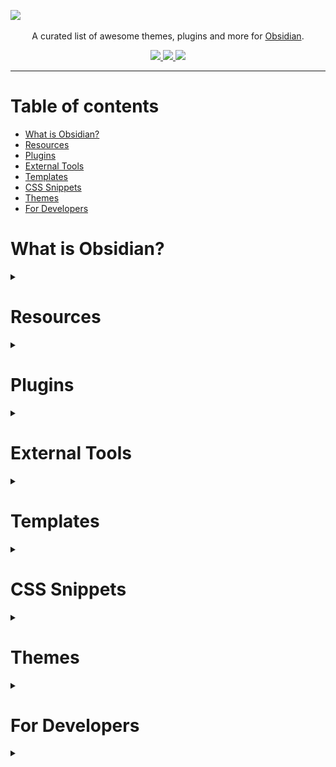 ![](media/banner.png)

<div align="center">

A curated list of awesome themes, plugins and more for [Obsidian](https://obsidian.md/).

<a href="https://discord.gg/veuWUTm">
  <img src="https://img.shields.io/discord/686053708261228577?color=%234E5D94%20&label=Obsidian Discord Server&logo=Discord&logoColor=white">
</a>
<a href="https://www.reddit.com/r/ObsidianMD/">
  <img src="https://img.shields.io/reddit/subreddit-subscribers/obsidianmd?label=r%2Fobsidianmd&logo=reddit&logoColor=white&?link=https://www.reddit.com/r/ObsidianMD/">
</a>
<a href="https://forum.obsidian.md/">
  <img src="https://img.shields.io/badge/Obsidian Forum-Discuss-%238471DA">
</a>

</div>

---

# Table of contents

- [What is Obsidian?](#what-is-obsidian)
- [Resources](#resources)
- [Plugins](#plugins)
- [External Tools](#external-tools)
- [Templates](#templates)
- [CSS Snippets](#css-snippets)
- [Themes](#themes)
- [For Developers](#for-developers)

# What is Obsidian?

<details>
<summary></summary>

- [Official Obsidian Website](https://obsidian.md)
- [Reviews, Pros and Cons of Obsidian at Slant.co](https://www.slant.co/options/37045/~obsidian-md-review)
- [Obsidian at Markdown Guide](https://www.markdownguide.org/tools/obsidian/)
- [Obsidian Beginner Guide at SitePoint](https://www.sitepoint.com/obsidian-beginner-guide/)
- [Obsidian Official Roadmap](https://obsidian.md/roadmap/)

</details>

# Resources

<details>
<summary></summary>

- [Obsidian Help](https://help.obsidian.md/): a open-source Obsidian's official help vault.
- [Obsidian Roundup](https://obsidianroundup.org/): a weekly roundup of Obsidian.md tips, news & resources via Eleanor Konik.
- [Official Getting Started Guide](https://dynalist.io/d/CQ4V16tFhIJIfy-rgDK7r1Bp) (may be a little outdated)
- [🎬 Obsidian Office Hours](https://www.youtube.com/channel/UCJKoNPnBdCSloJ2wlKnV2Fw)
- [🎬 Obsidian Community Talks](https://www.youtube.com/channel/UCxNSTq2kmupdR6LD400FpvA)
- [🎬 Linking Your Thinking (Nick Milo)](https://www.youtube.com/channel/UC85D7ERwhke7wVqskV_DZUA)
- [🎬 Bryan Jenks](https://www.youtube.com/channel/UCfhSB16X9MXhzSFe_H7XbHg)
- [🎬 Productivity Guru](https://www.youtube.com/playlist?list=PLvmlaxyxtsWz428CtIo_Ia8Bhbo8Uvq2f)
- [🎬 Santi Younger](https://www.youtube.com/playlist?list=PL_7j1BHf-xmj3Jr2h3lI6SXlvIaIjcmmo)
- [🎬 Effective Remote Work](https://www.youtube.com/playlist?list=PLrI2d6gSaO9BCd8HjgkSY1yd50nyfxYpN)
- [🇨🇳 AllinBon](https://www.zhihu.com/people/kio-mis/pins): a Chinese alternative to Obsidian Roundup

</details>

# Plugins

<details>
<summary></summary>

| Name | Description | Credits |
| :--: | :---------- | ------: |
| [Obsidian Day Planner](https://github.com/lynchjames/obsidian-day-planner) | Plugin for day planning and managing pomodoro timers from a task list | [lynchjames](https://github.com/lynchjames) |
| [Flashcards](https://github.com/reuseman/flashcards-obsidian) | Simple and intuitive integration for Anki | [reuseman](https://github.com/reuseman) |
| [Shell commands](https://github.com/Taitava/obsidian-shellcommands) | You can predefine system commands that you want to run frequently, and assign hotkeys for them. For example open external applications. Automatic execution is also supported. | [Jarkko Linnanvirta](https://github.com/Taitava) |
  
</details>
  
# External Tools

<details>
<summary></summary>

- [Converters](#converters)
- [Browser extensions](#browser-extensions)
- [Publishing](#publishing)
- [Other](#other)
  
## Converters

| Name | Description | Credits |
| :--: | :---------- | ------: |
| [Notion to Obsidian converter](https://github.com/connertennery/Notion-to-Obsidian-Converter) | Simple script to convert exported Notion notes to Obsidian. | [Conner Tennery](https://github.com/connertennery) |
| [Yarle - Yet Another Rope Ladder from Evernote](https://github.com/akosbalasko/yarle) | Node.js app to convert exported Evernote notes to Markdown (Obsidian) | [Akos Balasko](https://github.com/akosbalasko) |
| [keep-it-markdown](https://github.com/djsudduth/keep-it-markdown) | Convert Google Keep notes dynamically to markdown for Obsidian and Notion using the unofficial Keep API. | [Don Sudduth](https://github.com/djsudduth) |
| [gooseberry](https://github.com/out-of-cheese-error/gooseberry) | A command line utility to generate a knowledge base from Hypothesis annotations. | [out-of-cheese-error](https://github.com/out-of-cheese-error) |
| [BibleGateway to Obsidian](https://github.com/selfire1/BibleGateway-to-Obsidian) | Fetch the text from Bible Gateway and save it as formatted markdown file. Each chapter is saved as one file and navigation between files as well as a book-file is automatically created. All of the chapter files of a book are saved in its numbered folder. | [selfire1](https://github.com/selfire1) |
| [DayOne JSON to MD](https://github.com/ze-kel/DayOne-JSON-to-MD) | Simple app that converts jsons (packed with media files into zip) exports from Day One to Markdown. | [Kirill Kleymenov](https://github.com/ze-kel) |
| [Annotation tools](https://github.com/collignon/annotation-tools) | connecting hypothesis and obsidian.md | [Nicolas Collignon](https://github.com/collignon) |
| [A thousand notes](https://github.com/davidedc/A-thousand-notes) | Scripts for cleaning, validating and maintaining the markdown notes exported from Evernote. | [Davide Della Casa](https://github.com/davidedc) |
| [PKMigrator](https://github.com/AnweshGangula/PKMigrator) | Tools to migrate between various Personal Knowledge Management Utilities, including Remnote, Obsidian, Roam and Org-roam. | [Anwesh Gangula](https://github.com/AnweshGangula) |
| [Goodsidian](https://github.com/selfire1/goodsidian) | Goodsidian takes updates to your shelves on Goodreads and formats them to a note in Obsidian. | [selfire1](https://github.com/selfire1) |

---

## Browser extensions

| Name | Description | Credits |
| :--: | :---------- | ------: |
| [Markdownload](https://github.com/deathau/markdown-clipper) | A Firefox and Google Chrome extension to clip websites and download them into a readable markdown file. | [deathau](https://github.com/deathau) |
| [Copy Selection as Markdown](https://github.com/0x6b/copy-selection-as-markdown) | Firefox add-on to copy a selection or link as formatted Markdown | [0x6b](https://github.com/0x6b) |
| [Obsidian Clipper](https://github.com/jplattel/obsidian-clipper) | An unofficial Obsidian clipper for Chrome, that allows you to easily clip a selection to a note in Obsidian | [Joost Plattel](https://github.com/jplattel) |
| [Obsidian Bookmark](https://github.com/Liamballin/ObsidianBookmark) | A Chrome extension and nodejs server to allow web clipping to Obsidian. | [Liamballin](https://github.com/Liamballin) |

---

## Publishing

| Name | Description | Credits |
| :--: | :---------- | ------: |
| [mdzk](https://github.com/mdzk-rs/mdzk) | Zettelkasten system and command line static publishing tool. Aims at full support for Obsidian Markdown. | [mdzk-rs](https://github.com/mdzk-rs) |
| [publish](https://github.com/obsidian-userland/publish) | An open-source Obsidian Publish alternative | [obsidian-userland](https://github.com/obsidian-userland)
| [quartz](https://github.com/jackyzha0/quartz) | Host your own second brain and digital garden | [jackyzha0](https://github.com/jackyzha0) |
| [obyde](https://github.com/khalednassar/obyde) | A minimal tool to convert a "standardly" configured Obsidian vault to a Jekyll or Hugo blog. | [Khaled M. Nassar](https://github.com/khalednassar) |
| [writeup-converter](https://github.com/Twigonometry/writeup-converter) | Script for grabbing markdown files and Obsidian attachments from one folder and copying them to another. Also contains a 'website formatter' that uses regex to parse markdown headers and links and reformat them to create Jekyll-friendly links and contents tables. | [Mac Goodwin](https://github.com/Twigonometry) |
| [pelican-obsidian](https://github.com/jonathan-s/pelican-obsidian) | Makes it possible to bridge work in obsidian to pelican seamlessly. | [Jonathan Sundqvist](https://github.com/jonathan-s) |
| [yet-another-free-publish-alternative](https://github.com/Mara-Li/yet-another-free-publish-alternative) | A Jekyll digital garden template, optimized for integration with Obsidian. It aims to enhance discoverability and help you build a personal knowledge base that can scale with time. | [Mara Li](https://github.com/Mara-Li) |
| [Perlite](https://github.com/secure-77/Perlite) | A webbased markdown viewer optimized for Obsidian | [secure-77](https://github.com/secure-77)

---

## Other

| Name | Description | Credits |
| :--: | :---------- | ------: |
| [Obsidian For Business](https://github.com/tallguyjenks/Obsidian-For-Business) | A combination of a template vault with initial structure and some Microsoft Office VBA Macros to facilitate a powerful, extensible, and flexible plain text workflow using Microsoft Office and Obsidian For Business. | [Bryan Jenks](https://github.com/tallguyjenks) |
| [Sourcegraph knowledge bases extension](https://github.com/bobheadxi/sourcegraph-knowledge-bases) | Browse Markdown knowledge bases (e.g. Obsidian vaults or Foam repositories) in Sourcegraph. | [Robert Lin](https://github.com/bobheadxi) |
| [Obweb](https://github.com/chenyukang/obweb/) | Web applcation to view and edit files in an Obsidian vault. Optimized for mobile devices. | [Yukang Chen](https://github.com/chenyukang) |
  
---
  
</details>

# Templates

<details>
<summary></summary>

## Vault templates

| Name | Description | Credits |
| :--: | :---------- | ------: |
| [Linking Your Thinking Kit](https://forum.obsidian.md/t/lyt-kit-now-downloadable/390) | This starter kit is designed to get you immediately hands-on with ways to manage your digital notes. Experiment. Learn by doing. See what methods work for you. | [Nick Milo](https://forum.obsidian.md/u/nickmilo) |
| [PARA Starter Kit](https://forum.obsidian.md/t/para-starter-kit/223) | It’s a full vault to explore around and some of the methodology for P.A.R.A. and how to get started for yourself. | [cotemaxime](https://forum.obsidian.md/u/cotemaxime/summary) |
| [Obsidian Starter Templates](https://github.com/masonlr/obsidian-starter-templates) | Obsidian Starter Templates gathers examples from the Obsidian community. Its broader aims are to uncover and communicate how others use backlinks and various markdown tricks and why these techniques work. | [masonlr](https://github.com/masonlr) |
| [Obsidian JG Method](https://github.com/joshwingreene/Obsidian-JG-Method) | A starter kit that follows how to use Obsidian to manage goals, tasks, notes, and software development knowledge base. | [joshwingreene](https://github.com/joshwingreene) |
| [SlRvb’s Journaling Setup](https://publish.obsidian.md/slrvb/50+Nebula/30-N+Nebula/N+-+Bullet+Journal+Setup) | This is a deep dive into how SlRvb go about journaling the things that happen in his life. | [SlRvb](https://forum.obsidian.md/u/SlRvb/summary) |
| [SlRvb’s MediaDB Setup](https://publish.obsidian.md/slrvb/50+Nebula/30-N+Nebula/N+-+MediaDB+Vault+Setup) | Setup for a database vault that stores entertainment media. | [SlRvb](https://forum.obsidian.md/u/SlRvb/summary) |

## Note templates

| Name | Description | Credits |
| :--: | :---------- | ------: |
| [Obsidian Templates](https://github.com/chetachiezikeuzor/Obsidian-Templates) | Few templates, such as admonitions, chess plays, clipboard and others | [Chetachi Ezikeuzor](https://github.com/chetachiezikeuzor) |
| [Template Showcase for Templater](https://github.com/SilentVoid13/Templater/discussions/categories/templates-showcase) | Templates for [Templater](https://github.com/SilentVoid13/Templater) made by its community. | Templater Community |

</details>

# CSS Snippets

<details>
<summary></summary>

Small tweaks to add to your `vault/.obsidian/snippets` folder.

- [Collapsing Sidebar](#collapsing-sidebar)
- [Bullet Point Relationship Lines](#bullet-point-relationship-lines)
- [Auto-fading UI](#auto-fading-ui)
- [Smaller Scrollbar](#smaller-scrollbar)
- [Subtler Folding Gutter Arrows](#subtler-folding-gutter-arrows)
- [Hyphenation and Justification](#hyphenation-and-justification)
- [Enlarge Image on Hover](#enlarge-image-on-hover)
- [Nicer Checkboxes](#nicer-checkboxes)
- [Stylish Block Quotes](#stylish-block-quotes)
- [Bigger Link Popup Preview](#bigger-link-popup-preview)
- [Custom Icons Differing Files and Folders](#custom-icons-differing-files-and-folders)
- [Custom Icons for Specific Folders](#custom-icons-for-specific-folders)
- [Tag Pills](#tag-pills)
- [Custom Icons for Frontmatter Tags](#custom-icons-for-frontmatter-tags)
- [Outliner For The Outline and File Explorer](#outliner-for-the-outline-and-file-explorer)
- [Better Bullet Points in Edit Mode](#better-bullet-points-in-edit-mode)
- [Image Cards](#image-cards)
- [Media Grid](#media-grid)
- [Custom-folder-files-tree](#Custom-folder-files-tree)

Not enough? There are many other places related to snippets:

- [#custom-css at Obsidian Forum](https://forum.obsidian.md/tag/custom-css/l/top)
- [CSS snippets in Obsidian Help](https://help.obsidian.md/How+to/Add+custom+styles#Use+Themes+and+or+CSS+snippets)
- [Other GitHub repositories](https://github.com/search?q=obsidian-snippets)

## [Collapsing Sidebar](code/css-snippets/collapsing-sidebar.css)

by [@Kmaasrud](https://github.com/kmaasrud)

[📁 collapsing-sidebar.css](code/css-snippets/collapsing-sidebar.css)

---

## [Bullet Point Relationship Lines](code/css-snippets/bullet-point-relationship-lines.css)

by [@deathau](https://github.com/deathau)

Relationship lines that shows hierarchy, like in code editors.

![](media/css-snippets/bullet-point-relationship-lines-1.png)
[📁 bullet-point-relationship-lines.css](code/css-snippets/bullet-point-relationship-lines.css)

---

## [Auto-fading UI](code/css-snippets/autofading-ui.css)

by [@Rumen Dimitrov](https://forum.obsidian.md/u/rsdimitrov)

Fades note's header controls and status bar items when not hovered.

![](media/css-snippets/autofading-ui-1.gif)
[📁 autofading-ui.css](code/css-snippets/autofading-ui.css)

---

## [Smaller Scrollbar](code/css-snippets/smaller-scrollbar.css)

by [@Rumen Dimitrov](https://forum.obsidian.md/u/rsdimitrov)

![](media/css-snippets/smaller-scrollbar-1.png)

[📁 smaller-scrollbar.css](code/css-snippets/smaller-scrollbar.css)

---

## [Subtler Folding Gutter Arrows](code/css-snippets/subtler-folding-gutter-arrows.css)

by [@Rumen Dimitrov](https://forum.obsidian.md/u/rsdimitrov)

Increases the size of the folding gutter arrows and decreases their opacity until hovered.

![](media/css-snippets/subtler-folding-gutter-arrows-1.png)

[📁 subtler-folding-gutter-arrows.css](code/css-snippets/subtler-folding-gutter-arrows.css)

---

## [Hyphenation and Justification](code/css-snippets/hyphenation-and-justification.css)

by [@Boyd](https://forum.obsidian.md/u/boyd/summary)

Justifies the whole text and breaks words into two lines if needed.

![](media/css-snippets/hyphenation-and-justification-1.png)

[📁 hyphenation-and-justification.css](code/css-snippets/hyphenation-and-justification.css)

---

## [Enlarge Image on Hover](code/css-snippets/enlarge-image-on-hover.css)

by [@den](https://forum.obsidian.md/u/den/summary)

![](media/css-snippets/enlarge-image-on-hover-1.gif)

[📁 enlarge-image-on-hover.css](code/css-snippets/enlarge-image-on-hover.css)

---

## [Nicer Checkboxes](code/css-snippets/nicer-checkboxes.css)

by [@kepano](https://forum.obsidian.md/u/kepano/summary) & [@rsdimitrov](https://forum.obsidian.md/u/rsdimitrov)

To toggle a checkbox, place your cursor right after it, press left arrow once and then press backspace.

![](media/css-snippets/nicer-checkboxes-1.gif)

[📁 nicer-checkboxes.css](code/css-snippets/nicer-checkboxes.css)

---

## [Stylish Block Quotes](code/css-snippets/stylish-blockquotes.css)

by [@Thery](https://forum.obsidian.md/u/Thery/summary)

![](media/css-snippets/stylish-blockquotes-1.png)

[📁 stylish-blockquotes.css](code/css-snippets/stylish-blockquotes.css)

---

## [Bigger Link Popup Preview](code/css-snippets/bigger-link-popup-preview.css)

by [@Cannibalox](https://github.com/cannibalox) & [@konhi](https://github.com/konhi)

![](media/css-snippets/bigger-link-popup-preview-1.png)

[📁 bigger-link-popup-preview.css](code/css-snippets/bigger-link-popup-preview.css)

---

## [Custom Icons Differing Files and Folders](code/css-snippets/custom-icons-differing-files-and-folders.css)

by [@deathau](https://github.com/deathau)

Adds custom icons for files and folders. Please read the comments in the `.css` file.

![](media/css-snippets/custom-icons-differing-files-and-folders-1.png)

[📁 custom-icons-differing-files-and-folders.css](code/css-snippets/custom-icons-differing-files-and-folders.css)

[📁 IcoMoon.io Free Version](https://github.com/Keyamoon/IcoMoon-Free/archive/master.zip)

---

## [Custom Icons for Specific Folders](code/css-snippets/custom-icons-for-specific-folders.css)

by [@ScottKillen](https://github.com/ScottKillen)

Adds custom icons to **specific** folders.

![](media/css-snippets/custom-icons-for-specific-folders-1.png)

[📁 custom-icons-for-specific-folders.css](code/css-snippets/custom-icons-for-specific-folders.css)

---

## [Tag Pills](code/css-snippets/tag-pills.css)

by [@uzerper](https://forum.obsidian.md/u/uzerper)

![](media/css-snippets/tag-pills-1.png)

[📁 tag-pills.css](code/css-snippets/tag-pills.css)

---

## [Custom Icons for Frontmatter Tags](code/css-snippets/custom-icons-for-frontmatter-tags.css)

by [@ScottKillen](https://github.com/ScottKillen)

Adds custom icons to **specific** tags in the frontmatter section.
Compatible with [Tag Pills](#tag-pills) and most themes, including [minimal](https://forum.obsidian.md/t/minimal-theme/3659).

![](media/css-snippets/custom-icons-for-frontmatter-tags-1.png)

[📁 custom-icons-for-frontmatter-tags.css](code/css-snippets/custom-icons-for-frontmatter-tags.css)

---

## [Outliner For The Outline and File Explorer](code/css-snippets/outliner-for-the-outline-and-file-explorer.css)

by [@Shamama](https://forum.obsidian.md/u/Shamama), [@wonton](https://forum.obsidian.md/u/wonton/summary) & [@konhi](https://github.com/konhi)

![](media/css-snippets/outliner-for-the-outline-and-file-explorer-1.png)

[📁 outliner-for-the-outline-and-file-explorer.css](code/css-snippets/outliner-for-the-outline-and-file-explorer.css)

---

## [Better Bullet Points in Edit Mode](code/css-snippets/better-bullet-points-in-edit-mode.css)

by [@Piotr](https://forum.obsidian.md/u/Piotr) & [@konhi](https://github.com/konhi)

![](media/css-snippets/better-bullet-points-in-edit-mode-1.gif)

[📁 better-bullet-points-in-edit-mode.css](code/css-snippets/better-bullet-points-in-edit-mode.css)

---

## [Image Cards](code/css-snippets/image-cards.css)

by [@TClark1011](https://github.com/TClark1011)

Give your images a shadow and rounded corners.

![](media/css-snippets/image-cards-1.png)

[📁 image-cards.css](code/css-snippets/image-cards.css)

---

## [Media Grid](code/css-snippets/media-grid.css)

by [@zremboldt](https://github.com/zremboldt)

Add more meaning and visual interest to your documents by easily grouping sets of images, videos, or even audio tracks into grid layouts.  

IMPORTANT
For information on requirements and how to use this snippet, see its [original repo](https://github.com/zremboldt/obsidian-media-grid).

![](media/css-snippets/media-grid.png)

[📁 media-grid.css](code/css-snippets/media-grid.css)

---

## [Custom-folder-files-tree](code/css-snippets/custom-folder-files-tree.css)

![preview](media/css-snippets/custom-folder-files-tree.gif)

[📁 custom-folder-files-tree.css](code/css-snippets/custom-folder-files-tree.css)

---

</details>

# Themes

<details>
<summary></summary>

Most themes should be available through the `Appearance` => `Community themes` in Obsidian's settings. You can find more info at [Obsidian Help/Add custom styles](https://help.obsidian.md/How+to/Add+custom+styles).

| Repository | Screenshot |
| :-----------: | :-----------: |
| [kognise/obsidian-atom](https://github.com/kognise/obsidian-atom) | ![Atom](https://raw.githubusercontent.com/kognise/obsidian-atom/master/screenshot-hybrid.png "") |
| [cotemaxime/obsidian-amethyst](https://github.com/cotemaxime/obsidian-amethyst) | ![Amethyst](https://raw.githubusercontent.com/cotemaxime/obsidian-amethyst/master/screenshot.png "") |
| [insanum/obsidian_gruvbox](https://github.com/insanum/obsidian_gruvbox) | ![Obsidian gruvbox](https://raw.githubusercontent.com/insanum/obsidian_gruvbox/master/dark.png "") |
| [insanum/obsidian_nord](https://github.com/insanum/obsidian_nord) | ![Obsidian Nord](https://raw.githubusercontent.com/insanum/obsidian_nord/master/screen.png "") |
| [jarodise/Dracula-for-Obsidian.md](https://github.com/jarodise/Dracula-for-Obsidian.md) | ![Dracula for Obsidian](https://raw.githubusercontent.com/jarodise/Dracula-for-Obsidian.md/master/screencap.jpg "") |
| [chad-bennett/warmth-obsidian-theme](https://github.com/chad-bennett/warmth-obsidian-theme) | ![Warmth](https://raw.githubusercontent.com/chad-bennett/warmth-obsidian-theme/master/warmth.jpg "") |
| [dogwaddle/obsidian-gastown-theme.md](https://github.com/dogwaddle/obsidian-gastown-theme.md) | ![Gastown](https://raw.githubusercontent.com/dogwaddle/obsidian-gastown-theme.md/master/ObsidianOne.png "") |
| [deathau/80s-Neon-for-Obsidian.md](https://github.com/deathau/80s-Neon-for-Obsidian.md) | ![80s Neon](https://raw.githubusercontent.com/deathau/80s-Neon-for-Obsidian.md/master/screenshot.jpg "") |
| [deathau/Base2Tone-For-Obsidian.md](https://github.com/deathau/Base2Tone-For-Obsidian.md) | ![Base2Tone](https://raw.githubusercontent.com/deathau/Base2Tone-For-Obsidian.md/master/colours.gif "") |
| [deathau/Notation-for-Obsidian](https://github.com/deathau/Notation-for-Obsidian) | ![Notation](https://raw.githubusercontent.com/deathau/Notation-for-Obsidian/master/screenshot.jpg "") |
| [deathau/obsidian-christmas-theme](https://github.com/deathau/obsidian-christmas-theme) | ![Christmas](https://raw.githubusercontent.com/deathau/obsidian-christmas-theme/master/screenshot.png "") |
| [Slowbad/obsidian-solarized](https://github.com/Slowbad/obsidian-solarized) | ![Solarized](https://raw.githubusercontent.com/Slowbad/obsidian-solarized/master/screenshot.png "") |
| [obsidian-ezs/obsidian-comfort-color-dark](https://github.com/obsidian-ezs/obsidian-comfort-color-dark) | ![Comfort color dark](https://raw.githubusercontent.com/obsidian-ezs/obsidian-comfort-color-dark/master/screencap.png "") |
| [obsidian-ezs/obsidian-ursa](https://github.com/obsidian-ezs/obsidian-ursa) | ![Ursa](https://raw.githubusercontent.com/obsidian-ezs/obsidian-ursa/master/light-theme_full.png "") |
| [nickmilo/Cybertron](https://github.com/nickmilo/Cybertron) | ![Cybertron](https://raw.githubusercontent.com/nickmilo/Cybertron/master/Cybertron.png "") |
| [kartik-karz/moonlight-obsidian](https://github.com/kartik-karz/moonlight-obsidian) | ![Moonlight](https://raw.githubusercontent.com/kartik-karz/moonlight-obsidian/master/moonlight-theme.png "") |
| [seanwcom/Red-Graphite-for-Obsidian](https://github.com/seanwcom/Red-Graphite-for-Obsidian) | ![Red Graphite](https://raw.githubusercontent.com/seanwcom/Red-Graphite-for-Obsidian/master/screenshot01.png "") |
| [kartik-karz/subtlegold-obsidian](https://github.com/kartik-karz/subtlegold-obsidian) | ![Subtlegold](https://raw.githubusercontent.com/kartik-karz/subtlegold-obsidian/master/subtlegold-theme.png "") |
| [sainadh-d/obsidian-boom](https://github.com/sainadh-d/obsidian-boom) | ![Obsidian Boom](https://raw.githubusercontent.com/sainadh-d/obsidian-boom/master/roam-1.png "") |
| [pgalliford/Obsidian-theme-Incredible-Hulk](https://github.com/pgalliford/Obsidian-theme-Incredible-Hulk) | ![Hulk](https://raw.githubusercontent.com/pgalliford/Obsidian-theme-Incredible-Hulk/master/Screen%20Shot.png "") |
| [GuangluWu/obsidian-pisum](https://github.com/GuangluWu/obsidian-pisum) | ![Pisum](https://raw.githubusercontent.com/GuangluWu/obsidian-pisum/master/fullpower.png "") |
| [elliotboyd/obsidian-traffic-lights](https://github.com/elliotboyd/obsidian-traffic-lights) | ![Traffic Lights](https://raw.githubusercontent.com/elliotboyd/obsidian-traffic-lights/master/dark.png "") |
| [mediapathic/obsidian-arsmagna-theme](https://github.com/mediapathic/obsidian-arsmagna-theme) | ![Ars Magna](https://raw.githubusercontent.com/mediapathic/obsidian-arsmagna-theme/master/arsmagna.png "") |
| [cannibalox/Obsdn-dark-rmx](https://github.com/cannibalox/Obsdn-dark-rmx) | ![Obsdn-Dark-Rmx](https://raw.githubusercontent.com/cannibalox/Obsdn-dark-rmx/master/Obsdn-Dark-Rmx.png "") |
| [kepano/obsidian-minimal](https://github.com/kepano/obsidian-minimal) | ![Minimal](https://raw.githubusercontent.com/kepano/obsidian-minimal/master/dark-simple.png "") |
| [rcvd/obsidian_ia](https://github.com/rcvd/obsidian_ia) | ![obsidian_ia](https://raw.githubusercontent.com/rcvd/obsidian_ia/master/light.png "") |
| [bcdavasconcelos/Obsidian-Charcoal](https://github.com/bcdavasconcelos/Obsidian-Charcoal) | ![Charcoal](https://raw.githubusercontent.com/bcdavasconcelos/Obsidian-Charcoal/master/charcoal.png "") |
| [bcdavasconcelos/Obsidian-Panic_Mode](https://github.com/bcdavasconcelos/Obsidian-Panic_Mode) | ![Panic Mode](https://raw.githubusercontent.com/bcdavasconcelos/Obsidian-Panic_Mode/master/panic.png "") |
| [bcdavasconcelos/Obsidian-Graphite](https://github.com/bcdavasconcelos/Obsidian-Graphite) | ![Dark Graphite](https://raw.githubusercontent.com/bcdavasconcelos/Obsidian-Graphite/master/graphite.png "") |
| [bcdavasconcelos/Obsidian-Ayu](https://github.com/bcdavasconcelos/Obsidian-Ayu) | ![Ayu](https://raw.githubusercontent.com/bcdavasconcelos/Obsidian-Ayu/master/ayu2.png "") |
| [bcdavasconcelos/Obsidian-Ayu_Mirage](https://github.com/bcdavasconcelos/Obsidian-Ayu_Mirage) | ![Ayu Mirage](https://raw.githubusercontent.com/bcdavasconcelos/Obsidian-Ayu_Mirage/master/ayu1.png "") |
| [bcdavasconcelos/Obsidian-GDCT](https://github.com/bcdavasconcelos/Obsidian-GDCT) | ![GDCT](https://raw.githubusercontent.com/bcdavasconcelos/Obsidian-GDCT/master/gdct.png "") |
| [bcdavasconcelos/Obsidian-GDCT_Dark](https://github.com/bcdavasconcelos/Obsidian-GDCT_Dark) | ![GDCT Dark](https://raw.githubusercontent.com/bcdavasconcelos/Obsidian-GDCT_Dark/master/gdct.png "") |
| [DubininDmitry/Obuntu-theme-for-Obsidian](https://github.com/DubininDmitry/Obuntu-theme-for-Obsidian) | ![Obuntu](https://raw.githubusercontent.com/DubininDmitry/Obuntu-theme-for-Obsidian/master/screenshot.jpg "") |
| [cannibalox/ono-sendai_obsdn](https://github.com/cannibalox/ono-sendai_obsdn) | ![Ono Sendai](https://raw.githubusercontent.com/cannibalox/ono-sendai_obsdn/master/ono-sendai_obsdn_00.png "") |
| [whyt-byte/Blue-Topaz_Obsidian-css](https://github.com/whyt-byte/Blue-Topaz_Obsidian-css) | ![Blue Topaz](https://raw.githubusercontent.com/whyt-byte/Blue-Topaz_Obsidian-css/master/preview_Blue%20Topaz.png "") |
| [santiyounger/Reverie-Obsidian-Theme](https://github.com/santiyounger/Reverie-Obsidian-Theme) | ![Reverie](https://raw.githubusercontent.com/santiyounger/Reverie-Obsidian-Theme/master/img/reverie-2020-09-14-dark.png "") |
| [ryjjin/Obsidian-Dark-Graphite-Pie-theme](https://github.com/ryjjin/Obsidian-Dark-Graphite-Pie-theme) | ![Dark Graphite Pie](https://raw.githubusercontent.com/ryjjin/Obsidian-Dark-Graphite-Pie-theme/master/Dark%20Graphite%20Pie%20theme%200.9.4.png "") |
| [bennyxguo/Obsidian-Obsidianite](https://github.com/bennyxguo/Obsidian-Obsidianite) | ![Obsidianite](https://raw.githubusercontent.com/bennyxguo/Obsidian-Obsidianite/master/images/demo1.png "") |
| [ishgunacar/gitsidian](https://github.com/ishgunacar/gitsidian) | ![Gitsidian](https://raw.githubusercontent.com/ishgunacar/gitsidian/master/showcase.png "") |
| [jamiebrynes7/clair-de-lune-obsidian-theme](https://github.com/jamiebrynes7/clair-de-lune-obsidian-theme) | ![Clair de Lune](https://raw.githubusercontent.com/jamiebrynes7/clair-de-lune-obsidian-theme/master/assets/screenshot.png "") |
| [manassadasivuni/obsidian-molecule](https://github.com/manassadasivuni/obsidian-molecule) | ![Molecule](https://raw.githubusercontent.com/manassadasivuni/obsidian-molecule/master/images/Screenshot1.png "") |
| [sparklau/comfort-smooth](https://github.com/sparklau/comfort-smooth) | ![Comfort Smooth](https://raw.githubusercontent.com/sparklau/comfort-smooth/master/comfort-smooth.png "") |
| [dxcore35/Suddha-theme](https://github.com/dxcore35/Suddha-theme) | ![Suddha](https://raw.githubusercontent.com/dxcore35/Suddha-theme/master/Images/Preview1.jpg "") |
| [mgmeyers/obsidian-california-coast-theme](https://github.com/mgmeyers/obsidian-california-coast-theme) | ![California Coast](https://raw.githubusercontent.com/mgmeyers/obsidian-california-coast-theme/master/screenshots/04.png "") |
| [radekkozak/discordian](https://github.com/radekkozak/discordian) | ![Discordian](https://raw.githubusercontent.com/radekkozak/discordian/master/media/screenshots/discordian-full-mode.png "") |
| [chad-bennett/al-dente-obsidian-theme](https://github.com/chad-bennett/al-dente-obsidian-theme) | ![Al Dente](https://raw.githubusercontent.com/chad-bennett/al-dente-obsidian-theme/master/aldente-screenshot.png "") |
| [santiyounger/Wasp-Obsidian-Theme](https://github.com/santiyounger/Wasp-Obsidian-Theme) | ![Wasp](https://raw.githubusercontent.com/santiyounger/Wasp-Obsidian-Theme/master/img/wasp-dark.png "") |
| [davidgolding/obsidian-big-sur-aesthetic](https://github.com/davidgolding/obsidian-big-sur-aesthetic) | ![Big Sur Aesthetic](https://raw.githubusercontent.com/davidgolding/obsidian-big-sur-aesthetic/master/screenshot-hybrid.png "") |
| [lukauskas/obsidian-highlighter-theme](https://github.com/lukauskas/obsidian-highlighter-theme) | ![Higlighter](https://raw.githubusercontent.com/lukauskas/obsidian-highlighter-theme/master/screenshots/screenshot-themes-panel.png "") |
| [SlRvb/Obsidian--ITS-Theme](https://github.com/SlRvb/Obsidian--ITS-Theme) | ![ITS Theme](https://raw.githubusercontent.com/SlRvb/Obsidian--ITS-Theme/master/ITS.png "") |
| [Braweria/Spectrum](https://github.com/Braweria/Spectrum) | ![Spectrum](https://raw.githubusercontent.com/Braweria/Spectrum/master/SpectrumPreview.png "") |
| [hipstersmoothie/hipstersmoothie-obsidian-theme](https://github.com/hipstersmoothie/hipstersmoothie-obsidian-theme) | ![Hipstersmoothie](https://raw.githubusercontent.com/hipstersmoothie/hipstersmoothie-obsidian-theme/master/hipstersmoothie-obsidian-theme.png "") |
| [hungsu/vileplume-obsidian](https://github.com/hungsu/vileplume-obsidian) | ![Vileplume](https://raw.githubusercontent.com/hungsu/vileplume-obsidian/master/Vileplume.png "") |
| [auroral-ui/aurora-obsidian-md](https://github.com/auroral-ui/aurora-obsidian-md) | ![Aurora](https://raw.githubusercontent.com/auroral-ui/aurora-obsidian-md/master/screenshots/screenshot-1.png "") |
| [izumin5210/obsidian-iceberg](https://github.com/izumin5210/obsidian-iceberg) | ![Iceberg](https://raw.githubusercontent.com/izumin5210/obsidian-iceberg/master/screenshot.png "") |
| [bencodezen/obsidian-night-owl-theme](https://github.com/bencodezen/obsidian-night-owl-theme) | ![Night Owl](https://raw.githubusercontent.com/bencodezen/obsidian-night-owl-theme/master/obsidian-night-owl-theme.png "") |
| [chetachiezikeuzor/Yin-and-Yang-Theme](https://github.com/chetachiezikeuzor/Yin-and-Yang-Theme) | ![Yin and Yang](https://raw.githubusercontent.com/chetachiezikeuzor/Yin-and-Yang-Theme/master/assets/screenshot.png "") |
| [shaggyfeng/obsidian-Golden-Topaz-theme](https://github.com/shaggyfeng/obsidian-Golden-Topaz-theme) | ![Golden Topaz](https://raw.githubusercontent.com/shaggyfeng/obsidian-Golden-Topaz-theme/master/screenshot.png "") |
| [shaggyfeng/obsidian-Pink-topaz-theme](https://github.com/shaggyfeng/obsidian-Pink-topaz-theme) | ![Pink Topaz](https://raw.githubusercontent.com/shaggyfeng/obsidian-Pink-topaz-theme/master/screenshot.png "") |
| [eleanorkonik/-palatinate](https://github.com/eleanorkonik/-palatinate) | ![Palatinate](https://raw.githubusercontent.com/eleanorkonik/-palatinate/master/palatinate.png "") |
| [sergey900553/obsidian_githublike_theme](https://github.com/sergey900553/obsidian_githublike_theme) | ![Dark Moss](https://raw.githubusercontent.com/sergey900553/obsidian_githublike_theme/master/screenshot.png "") |
| [Wittionary/mammoth-obsidian-theme](https://github.com/Wittionary/mammoth-obsidian-theme) | ![Mammoth](https://raw.githubusercontent.com/Wittionary/mammoth-obsidian-theme/master/screenshots/fullscreen-formatting-examples.png "") |
| [luke-rmaki/rmaki-obsidian](https://github.com/luke-rmaki/rmaki-obsidian) | ![Rmaki](https://raw.githubusercontent.com/luke-rmaki/rmaki-obsidian/master/screenshot.png "") |
| [ArtexJay/Obsidian-CyberGlow](https://github.com/ArtexJay/Obsidian-CyberGlow) | ![Cyber Glow](https://raw.githubusercontent.com/ArtexJay/Obsidian-CyberGlow/master/Screenshot.png "") |
| [johackim/obsidian-darkyan](https://github.com/johackim/obsidian-darkyan) | ![Darkyan](https://raw.githubusercontent.com/johackim/obsidian-darkyan/master/screenshot.png "") |
| [mrglitchbyte/obsidian_everforest](https://github.com/mrglitchbyte/obsidian_everforest) | ![Everforest](https://raw.githubusercontent.com/mrglitchbyte/obsidian_everforest/master/dark_v2.png "") |
| [ZaherAlMajed/Illusion-Theme.md](https://github.com/ZaherAlMajed/Illusion-Theme.md) | ![Illusion](https://raw.githubusercontent.com/ZaherAlMajed/Illusion-Theme.md/master/screenshot.png "") |
| [tylernguyen/obsidian-horizon](https://github.com/tylernguyen/obsidian-horizon) | ![Horizon](https://raw.githubusercontent.com/tylernguyen/obsidian-horizon/master/assets/preview.png "") |
| [RuslanGagushin/Tokyo-Night-Obsidian-Theme](https://github.com/RuslanGagushin/Tokyo-Night-Obsidian-Theme) | ![Tokyo Night](https://raw.githubusercontent.com/RuslanGagushin/Tokyo-Night-Obsidian-Theme/master/screenshot.png "") |
| [nikbrunner/obsidian-deep-work-theme](https://github.com/nikbrunner/obsidian-deep-work-theme) | ![Deep Work](https://raw.githubusercontent.com/nikbrunner/obsidian-deep-work-theme/master/screenshot.png "") |
| [vanadium23/obsidian-blackbird-theme](https://github.com/vanadium23/obsidian-blackbird-theme) | ![Blackbird](https://raw.githubusercontent.com/vanadium23/obsidian-blackbird-theme/master/images/example.png "") |
| [kinmury/GoldenCoffeeTheme](https://github.com/kinmury/GoldenCoffeeTheme) | ![Golden Coffee](https://raw.githubusercontent.com/kinmury/GoldenCoffeeTheme/master/Screenshots/Showcase.png "") |
| [Chrismettal/Obsidian-Behave-dark](https://github.com/Chrismettal/Obsidian-Behave-dark) | ![Behave dark](https://raw.githubusercontent.com/Chrismettal/Obsidian-Behave-dark/master/Screenshot.png "") |
| [SMUsamaShah/Obsidian-Win98-Edition](https://github.com/SMUsamaShah/Obsidian-Win98-Edition) | ![Obsidian Windows 98 Edition](https://raw.githubusercontent.com/SMUsamaShah/Obsidian-Win98-Edition/master/screenshots/main.png "") |
| [dogwaddle/lizardmen-zettelkasten](https://github.com/dogwaddle/lizardmen-zettelkasten) | ![Lizardmen Zettelkasten](https://raw.githubusercontent.com/dogwaddle/lizardmen-zettelkasten/master/screenshot.png "") |
| [firinael/obsidian-cidreira-coast-theme](https://github.com/firinael/obsidian-cidreira-coast-theme) | ![Cidreira Coast](https://raw.githubusercontent.com/firinael/obsidian-cidreira-coast-theme/master/screenshot.png "") |
| [chrisgrieser/shimmering-focus](https://github.com/chrisgrieser/shimmering-focus) | ![Shimmering Focus](https://raw.githubusercontent.com/chrisgrieser/shimmering-focus/main/assets/promo-screenshot-big.png "") |
| [caro401/royal-velvet](https://github.com/caro401/royal-velvet) | ![Royal Velvet](https://raw.githubusercontent.com/caro401/royal-velvet/main/royal-velvet.png "") |

</details>

# For Developers

<details>
<summary></summary>

## Creating Themes

- [#custom-css at Obsidian Forum](https://forum.obsidian.md/tag/custom-css)
  - [Getting comfortable with Obsidian CSS](https://forum.obsidian.md/t/getting-comfortable-with-obsidian-css/133)
  - [Common Selectors for Custom CSS](https://forum.obsidian.md/t/common-selectors-for-custom-css/1984)
  - [CSS Themes Showcase](https://forum.obsidian.md/t/meta-post-css-themes-showcase/76)
- [🎬 Create a Custom Theme in Obsidian](https://www.youtube.com/watch?v=lyaEnxgow4E)
- [ReggieNotes' about Obsidian CSS Themes](https://publish.obsidian.md/reggienotes/Quickstart+CSS+Guide/010+Obsidian+CSS+Themes)
- [obsidian-style-settings:](https://github.com/mgmeyers/obsidian-style-settings)  allows snippet, theme, and plugin CSS files to define a set of configuration options. It then allows users to see all the tweakable settings in one settings pane.

## Creating Plugins

- [Developers & API at Obsidian Forum](https://forum.obsidian.md/c/developers-api/14)
  - [How to get started with developing a custom plugin](https://forum.obsidian.md/t/how-to-get-started-with-developing-a-custom-plugin/8157)
  - [Using GitHub actions to release plugins](https://forum.obsidian.md/t/using-github-actions-to-release-plugins/7877)
  - [Hot Reload](https://forum.obsidian.md/t/plugin-release-for-developers-hot-reload-the-plugin-s-youre-developing/12185)
  - [Plugins mini FAQ](https://forum.obsidian.md/t/plugins-mini-faq/7737)
  - [List of available icons](https://forum.obsidian.md/t/list-of-available-icons-for-component-seticon/16332/4)
  - [Alpha Plugin List](https://forum.obsidian.md/t/meta-alpha-plugin-list-0-9-7/7736)
- [Obsidian at GitHub](https://github.com/obsidianmd)
  - [Obsidian API](https://github.com/obsidianmd/obsidian-api)
  - [Obsidian Sample Plugin](https://github.com/obsidianmd/obsidian-sample-plugin)
- [obsidian-tools:](https://github.com/obsidian-tools/obsidian-tools) an unofficial collection of tools that helps devs build plugins for obsidian.
- [obsidian-rust-plugin:](https://github.com/trashhalo/obsidian-rust-plugin) boilerplate needed to write obsidian plugins in rust!
- [obsidian-api-docs:](https://github.com/HEmile/obsidian-api-docs/blob/main/docs/00_Home.md) community-provided documentation of the Obsidian API.
- [obsidian-dev-tools:](https://github.com/KjellConnelly/obsidian-dev-tools)  allows for a modified console (useful for debugging on mobile), and viewing all Obsidian icons/strings.
- [obsidian-daily-notes-interface:](https://github.com/liamcain/obsidian-daily-notes-interface) a collection of utility functions for working with dates and daily notes in Obsidian plugins.
- [obsidian-calendar-ui:](https://github.com/liamcain/obsidian-calendar-ui) provides an out-of-the-box calendar view for Obsidian plugins.
- [obsidian-plugin-template](https://github.com/THeK3nger/obsidian-plugin-template): a plugin template customized with a nicer directory structure and some additional tool (like featuring automatic releases with Github's Actions).
- [obsidian-vault-parser](https://github.com/coffee-cup/obsidian-vault-parser): vault parser for the Obsidian note taking app.
- [Liam Cain's Obsidian API FAQ](https://liamca.in/Obsidian/API+FAQ/index)
- [#obsidian-md at GitHub](https://github.com/topics/obsidian-md)
- [Svelte (sometimes used by plugin developers to create components)](https://svelte.dev/)
- [What tools and libraries are used in Obsidian?](https://web.archive.org/web/20220626022347/https://konhi.me/obsidian-stack.html)

</details>
